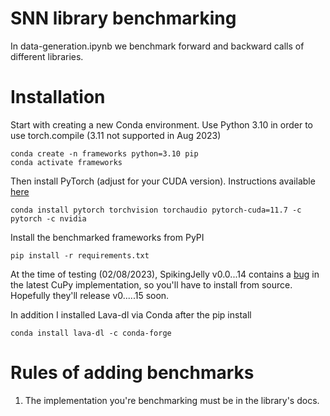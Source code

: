 # SNN library benchmarking

In data-generation.ipynb we benchmark forward and backward calls of different libraries. 

# Installation
Start with creating a new Conda environment. Use Python 3.10 in order to use torch.compile (3.11 not supported in Aug 2023)
```
conda create -n frameworks python=3.10 pip
conda activate frameworks
```
Then install PyTorch (adjust for your CUDA version). Instructions available [here](https://pytorch.org/get-started/locally/)
```
conda install pytorch torchvision torchaudio pytorch-cuda=11.7 -c pytorch -c nvidia
```
Install the benchmarked frameworks from PyPI
```
pip install -r requirements.txt
```
At the time of testing (02/08/2023), SpikingJelly v0.0...14 contains a [bug](https://github.com/fangwei123456/spikingjelly/issues/401) in the latest CuPy implementation, so you'll have to install from source. Hopefully they'll release v0.....15 soon.

In addition I installed Lava-dl via Conda after the pip install
```
conda install lava-dl -c conda-forge
```

# Rules of adding benchmarks
1. The implementation you're benchmarking must be in the library's docs. 
